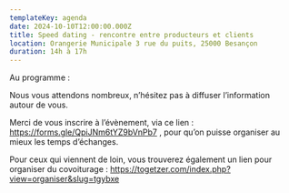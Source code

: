 ```yaml
---
templateKey: agenda
date: 2024-10-10T12:00:00.000Z
title: Speed dating - rencontre entre producteurs et clients
location: Orangerie Municipale 3 rue du puits, 25000 Besançon
duration: 14h à 17h
---
```

Au programme :

Nous vous attendons nombreux, n’hésitez pas à diffuser l’information autour de vous.

Merci de vous inscrire à l’évènement, via ce lien : https://forms.gle/QpiJNm6tYZ9bVnPb7 , pour qu’on puisse organiser au mieux les temps d’échanges.

Pour ceux qui viennent de loin, vous trouverez également un lien pour organiser du covoiturage : https://togetzer.com/index.php?view=organiser&slug=tgybxe